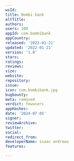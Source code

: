 ```yaml
---
wsId: 
title: Bombi bank
altTitle: 
authors: 
users: 100
appId: com.bombibank
appCountry: 
released: '2022-01-21'
updated: '2022-01-21'
version: '1.0'
stars: 
ratings: 
reviews: 
size: 
website: 
repository: 
issue: 
icon: com.bombibank.jpg
bugbounty: 
meta: removed
verdict: fewusers
appHashes: 
date: '2024-07-05'
signer: 
reviewArchive: 
twitter: 
social: 
redirect_from: 
developerName: isaac andrews
features: 

---
```


